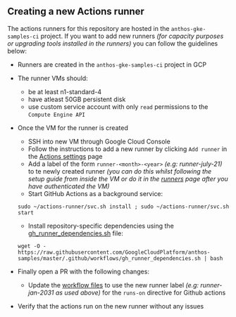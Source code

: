 ## Creating a new Actions runner

The actions runners for this repository are hosted in the `anthos-gke-samples-ci` project. If you want to add new runners _(for capacity purposes or upgrading tools installed in the runners)_ you can follow the guidelines below:

- Runners are created in the `anthos-gke-samples-ci` project in GCP
- The runner VMs should:
  - be at least n1-standard-4
  - have atleast 50GB persistent disk
  - use custom service account with only `read` permissions to the `Compute Engine API`

- Once the VM for the runner is created
  - SSH into new VM through Google Cloud Console
  - Follow the instructions to add a new runner by clicking `Add runner` in the [Actions settings](https://github.com/GoogleCloudPlatform/anthos-samples/settings/actions/runners) page
  - Add a label of the form `runner-<month>-<year>` _(e.g: runner-july-21)_ to te newly created runner _(you can do this whilst following the setup guide from inside the VM or do it in the [runners](https://github.com/GoogleCloudPlatform/anthos-samples/settings/actions/runners) page after you have authenticated the VM)_
  - Start GitHub Actions as a background service:
  ```
  sudo ~/actions-runner/svc.sh install ; sudo ~/actions-runner/svc.sh start
  ```
  - Install repository-specific dependencies using the [gh_runner_dependencies.sh](./gh_runner_dependencies.sh) file:
  ```
  wget -O - https://raw.githubusercontent.com/GoogleCloudPlatform/anthos-samples/master/.github/workflows/gh_runner_dependencies.sh | bash
  ```
- Finally open a PR with the following changes:
  - Update the [workflow files](./workflows) to use the new runner label _(e.g: runner-jan-2031 as used above)_ for the `runs-on` directive for Github actions
- Verify that the actions run on the new runner without any issues

